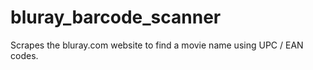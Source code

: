 # bluray_barcode_scanner
Scrapes the bluray.com website to find a movie name using UPC / EAN codes.
